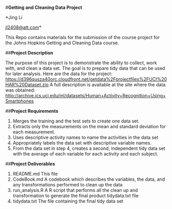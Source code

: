 #**Getting and Cleaning Data Project**

*Jing Li

jl2408@att.com*

This Repo contains materials for the submission of the course project for the Johns Hopkins Getting and Cleaning Data course.

##**Project Description**

The purpose of this project is to demonstrate the ability to collect, work with, and clean a data set. The goal is to prepare tidy data that can be used for later analysis.
Here are the data for the project:
https://d396qusza40orc.cloudfront.net/getdata%2Fprojectfiles%2FUCI%20HAR%20Dataset.zip
A full description is available at the site where the data was obtained:
http://archive.ics.uci.edu/ml/datasets/Human+Activity+Recognition+Using+Smartphones

##**Project Requirements**

1. Merges the training and the test sets to create one data set.
2. Extracts only the measurements on the mean and standard deviation for each measurement.
3. Uses descriptive activity names to name the activities in the data set
4. Appropriately labels the data set with descriptive variable names.
5. From the data set in step 4, creates a second, independent tidy data set with the average of each variable for each activity and each subject.

##**Project Deliverables**

1. README.md
	This file
2. CodeBook.md
	A codebook which describes the variables, the data, and any transformations performed to clean up the data
3. run_analysis.R
	A R script that performs all the clean up and transformation to generate the final product tidydata.txt file
4. tidydata.txt
	The file containing the final tidy data set

